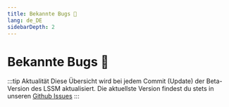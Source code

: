 ```yaml
---
title: Bekannte Bugs 🐛
lang: de_DE
sidebarDepth: 2
---
```


# Bekannte Bugs :bug:

:::tip Aktualität
Diese Übersicht wird bei jedem Commit (Update) der Beta-Version des LSSM aktualisiert. Die aktuellste Version findest du stets in unseren [Github Issues](https://github.com/LSS-Manager/LSSM-V.4/issues?q=is%3Aissue+is%3Aopen+label%3Abug)
:::

<bugs no-bugs="Aktuell gibt es keine bekannten Bugs!"></bugs>
